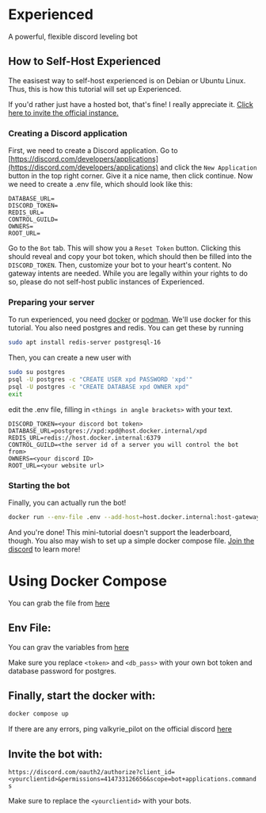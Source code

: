 # Experienced

A powerful, flexible discord leveling bot

## How to Self-Host Experienced

The easisest way to self-host experienced is on Debian or Ubuntu Linux. Thus, this is how this tutorial will set up
Experienced.

If you'd rather just have a hosted bot, that's fine! I really appreciate
it. [Click here to invite the official instance.](https://discord.com/api/oauth2/authorize?client_id=1035970092284002384&permissions=0&scope=bot%20applications.commands)

### Creating a Discord application

First, we need to create a Discord application. Go
to [https://discord.com/developers/applications](https://discord.com/developers/applications) and click
the `New Application` button in the top right corner.
Give it a nice name, then click continue. Now we need to create a .env file, which should look like this:

```dotenv
DATABASE_URL=
DISCORD_TOKEN=
REDIS_URL=
CONTROL_GUILD=
OWNERS=
ROOT_URL=
```

Go to the `Bot` tab. This will show you a `Reset Token` button. Clicking this should reveal and copy your bot token,
which should then be filled into the `DISCORD_TOKEN`. Then, customize your bot to your heart's content. No gateway
intents are needed.
While you are legally within your rights to do so, please do not self-host public instances of Experienced.

### Preparing your server

To run experienced, you need [docker](https://docs.docker.com/engine/install/)
or [podman](https://podman.io/docs/installation). We'll use docker for this tutorial.
You also need postgres and redis. You can get these by running

```bash
sudo apt install redis-server postgresql-16
```

Then, you can create a new user with

```bash
sudo su postgres
psql -U postgres -c "CREATE USER xpd PASSWORD 'xpd'"
psql -U postgres -c "CREATE DATABASE xpd OWNER xpd"
exit
```

edit the .env file, filling in `<things in angle brackets>` with your text.

```dotenv
DISCORD_TOKEN=<your discord bot token>
DATABASE_URL=postgres://xpd:xpd@host.docker.internal/xpd
REDIS_URL=redis://host.docker.internal:6379
CONTROL_GUILD=<the server id of a server you will control the bot from>
OWNERS=<your discord ID>
ROOT_URL=<your website url>
```

### Starting the bot

Finally, you can actually run the bot!

```bash
docker run --env-file .env --add-host=host.docker.internal:host-gateway --detach ghcr.io/randomairborne/xpd-gateway:latest
```

And you're done! This mini-tutorial doesn't support the leaderboard, though. You also may wish to set up a simple
docker compose file. [Join the discord](https://valk.sh/discord) to learn more!


# Using Docker Compose
You can grab the file from [here](/docker-compose.yml)

## Env File:
You can grav the variables from [here](/.env.example)

Make sure you replace `<token>` and `<db_pass>` with your own bot token and database password for postgres.

## Finally, start the docker with:
```bash
docker compose up
```
If there are any errors, ping valkyrie_pilot on the official discord [here](<https://valk.sh/discord>)

## Invite the bot with:

`https://discord.com/oauth2/authorize?client_id=<yourclientid>&permissions=414733126656&scope=bot+applications.commands`

Make sure to replace the `<yourclientid>` with your bots.
